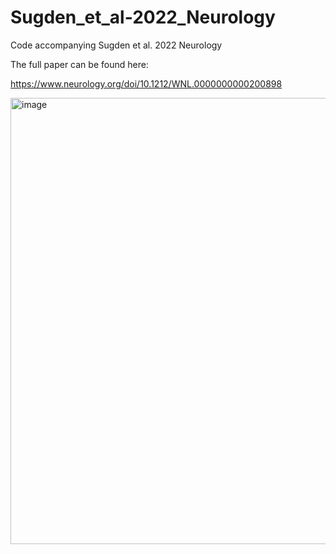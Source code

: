 # Sugden_et_al-2022_Neurology
Code accompanying Sugden et al. 2022 Neurology  

The full paper can be found here:

https://www.neurology.org/doi/10.1212/WNL.0000000000200898

<img width="714" alt="image" src="https://github.com/Columbia-Aging-Center-GeroScience-Core/Sugden_et_al-2022_Neurology/assets/126838188/86af71df-d81f-4f59-8bc2-0e39a44dcbc5">
